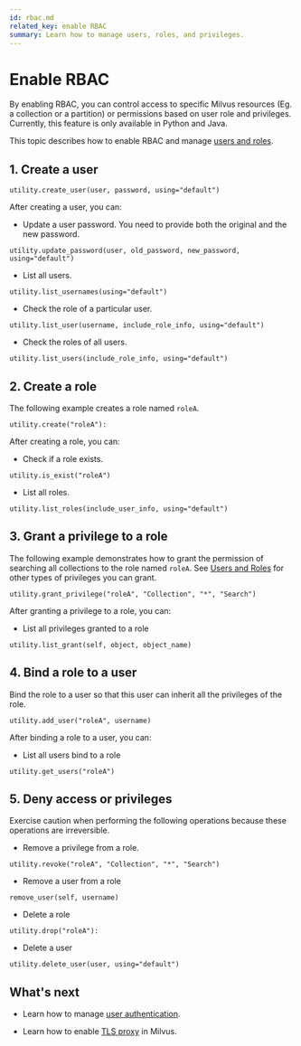 ```yaml
---
id: rbac.md
related_key: enable RBAC
summary: Learn how to manage users, roles, and privileges.
---
```


# Enable RBAC

By enabling RBAC, you can control access to specific Milvus resources (Eg. a collection or a partition) or permissions based on user role and privileges. Currently, this feature is only available in Python and Java.

This topic describes how to enable RBAC and manage [users and roles](users_and_roles.md).

## 1. Create a user

```
utility.create_user(user, password, using="default")
```

After creating a user, you can:

- Update a user password. You need to provide both the original and the new password. 

```
utility.update_password(user, old_password, new_password, using="default")
```

- List all users.

```
utility.list_usernames(using="default")
```

- Check the role of a particular user.

```
utility.list_user(username, include_role_info, using="default")
```

- Check the roles of all users.

```
utility.list_users(include_role_info, using="default")
```

## 2. Create a role

The following example creates a role named `roleA`.

```
utility.create("roleA"):
```

After creating a role, you can:

- Check if a role exists.

```
utility.is_exist("roleA")
```

- List all roles.

```
utility.list_roles(include_user_info, using="default")
```

## 3. Grant a privilege to a role

The following example demonstrates how to grant the permission of searching all collections to the role named `roleA`. See [Users and Roles](users_and_roles.md) for other types of privileges you can grant.

```
utility.grant_privilege("roleA", "Collection", "*", "Search")
```

After granting a privilege to a role, you can:

- List all privileges granted to a role

```
utility.list_grant(self, object, object_name)
```

## 4. Bind a role to a user

Bind the role to a user so that this user can inherit all the privileges of the role.

```
utility.add_user("roleA", username)
```

After binding a role to a user, you can:

- List all users bind to a role

```
utility.get_users("roleA")
```

## 5. Deny access or privileges

<div class="alert caution">

Exercise caution when performing the following operations because these operations are irreversible.

</div>

- Remove a privilege from a role.

```
utility.revoke("roleA", "Collection", "*", "Search")
```

- Remove a user from a role

```
remove_user(self, username)
```

- Delete a role

```
utility.drop("roleA"):
```

- Delete a user

```
utility.delete_user(user, using="default")
```

## What's next

- Learn how to manage [user authentication](authenticate.md).

- Learn how to enable [TLS proxy](tls.md) in Milvus.
